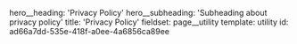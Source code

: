 hero__heading: 'Privacy Policy'
hero__subheading: 'Subheading about privacy policy'
title: 'Privacy Policy'
fieldset: page__utility
template: utility
id: ad66a7dd-535e-418f-a0ee-4a6856ca89ee
